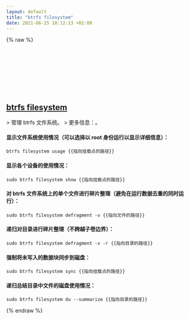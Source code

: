 ```yaml
---
layout: default
title: "btrfs filesystem"
date: 2021-06-25 18:12:13 +02:00
---
```

{% raw %}
<h2 id="btrfs-filesystem">
  <a href="/zh/linux/btrfs-filesystem.html">btrfs filesystem</a> <a href="#btrfs-filesystem"><svg class="icon">
    <use href="/assets/images/unicode_sprite.svg#link" />
  </svg></a>
</h2>
> 管理 btrfs 文件系统。
> 更多信息：<https://btrfs.wiki.kernel.org/index.php/Manpage/btrfs-filesystem>。

#### 显示文件系统使用情况（可以选择以 root 身份运行以显示详细信息）：
```shell
btrfs filesystem usage {{指向挂载点的路径}}
```
#### 显示各个设备的使用情况：
```shell
sudo btrfs filesystem show {{指向挂载点的路径}}
```
#### 对 btrfs 文件系统上的单个文件进行碎片整理（避免在运行数据去重的同时运行）：
```shell
sudo btrfs filesystem defragment -v {{指向文件的路径}}
```
#### 递归对目录进行碎片整理（不跨越子卷边界）：
```shell
sudo btrfs filesystem defragment -v -r {{指向目录的路径}}
```
#### 强制将未写入的数据块同步到磁盘：
```shell
sudo btrfs filesystem sync {{指向挂载点的路径}}
```
#### 递归总结目录中文件的磁盘使用情况：
```shell
sudo btrfs filesystem du --summarize {{指向目录的路径}}
```
{% endraw %}